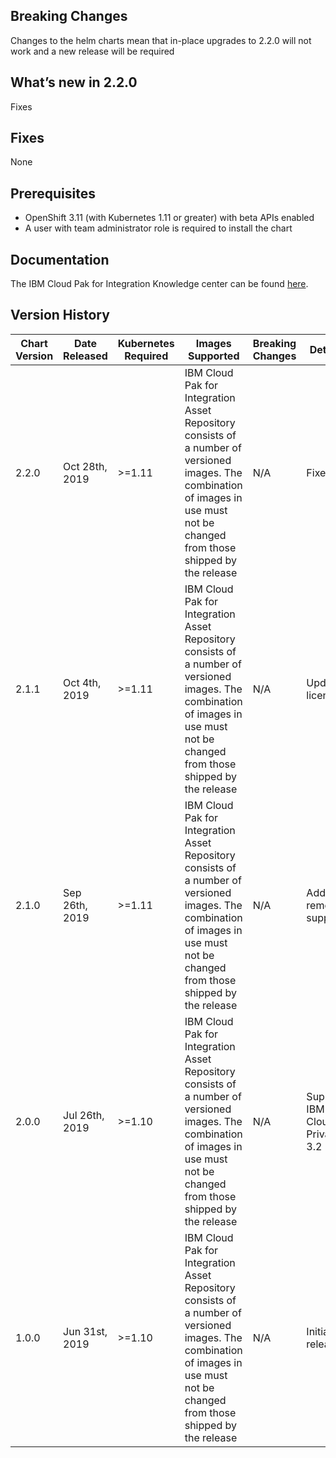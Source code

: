 ## Breaking Changes
Changes to the helm charts mean that in-place upgrades to 2.2.0 will not work and a new release will be required

## What’s new in 2.2.0
Fixes

## Fixes
None

## Prerequisites
* OpenShift 3.11 (with Kubernetes 1.11 or greater) with beta APIs enabled
* A user with team administrator role is required to install the chart

## Documentation
The IBM Cloud Pak for Integration Knowledge center can be found [here](https://www.ibm.com/support/knowledgecenter/en/SSGT7J/welcome.html).

## Version History
| Chart Version | Date Released  | Kubernetes Required | Images Supported                                                                                                                                                                | Breaking Changes | Details                       |
| ------------- | -------------- | ------------------- | ------------------------------------------------------------------------------------------------------------------------------------------------------------------------------- | ---------------- | ----------------------------- |
| 2.2.0         | Oct 28th, 2019 | \>=1.11             | IBM Cloud Pak for Integration Asset Repository consists of a number of versioned images. The combination of images in use must not be changed from those shipped by the release | N/A              | Fixes                         |
| 2.1.1         | Oct 4th, 2019  | \>=1.11             | IBM Cloud Pak for Integration Asset Repository consists of a number of versioned images. The combination of images in use must not be changed from those shipped by the release | N/A              | Updated license               |
| 2.1.0         | Sep 26th, 2019 | \>=1.11             | IBM Cloud Pak for Integration Asset Repository consists of a number of versioned images. The combination of images in use must not be changed from those shipped by the release | N/A              | Add Git remote support        |
| 2.0.0         | Jul 26th, 2019 | \>=1.10             | IBM Cloud Pak for Integration Asset Repository consists of a number of versioned images. The combination of images in use must not be changed from those shipped by the release | N/A              | Support IBM Cloud Private 3.2 |
| 1.0.0         | Jun 31st, 2019 | \>=1.10             | IBM Cloud Pak for Integration Asset Repository consists of a number of versioned images. The combination of images in use must not be changed from those shipped by the release | N/A              | Initial release               |